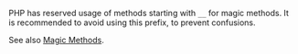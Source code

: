 PHP has reserved usage of methods starting with ``__`` for magic methods. It is recommended to avoid using this prefix, to prevent confusions.

<?php

class foo{
    // Constructor
    function __construct() {}

    // Constructor's typo
    function __constructor() {}

    // Illegal function name, even as private
    private function __bar() {}
}

?>

See also [Magic Methods](http://php.net/manual/en/language.oop5.magic.php).
